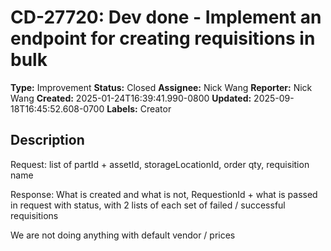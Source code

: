 # CD-27720: Dev done - Implement an endpoint for creating requisitions in bulk

**Type:** Improvement
**Status:** Closed
**Assignee:** Nick Wang
**Reporter:** Nick Wang
**Created:** 2025-01-24T16:39:41.990-0800
**Updated:** 2025-09-18T16:45:52.608-0700
**Labels:** Creator

## Description
Request: list of partId + assetId, storageLocationId, order qty, requisition name

Response: What is created and what is not, RequestionId + what is passed in request with status, with 2 lists of each set of failed / successful requisitions

We are not doing anything with default vendor / prices
